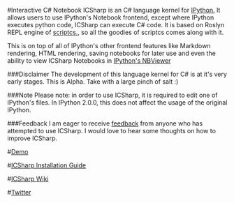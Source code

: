 #Interactive C# Notebook
ICSharp is an C# language kernel for [IPython.](http://ipython.org) It allows users
to use IPython's Notebook frontend, except where IPython executes python code, ICSharp
can execute C# code. It is based on Roslyn REPL engine of [scriptcs.](http://scriptcs.net/),
so all the goodies of scriptcs comes along with it.

This is on top of all of IPython's other frontend features like Markdown rendering,
HTML rendering, saving notebooks for later use and even the ability to view ICSharp
Notebooks in [IPython's NBViewer](http://nbviewer.ipython.org/)

###Disclaimer
The development of this language kernel for C# is at it's very early stages.
This is Alpha. Take with a large pinch of salt :)

###Note
Please note: in order to use ICSharp, it is required to edit one of IPython's files.
In IPython 2.0.0, this does not affect the usage of the original IPython.

###Feedback
I am eager to receive [feedback](zabirauf@gmail.com) from anyone who has attempted to use ICSharp. I would love to hear
some thoughts on how to improve ICSharp.

#[Demo](http://nbviewer.ipython.org/urls/gist.githubusercontent.com/zabirauf/a0d4aa22b383afaa1e23/raw/65e539dc98b2cf3e38cc26faf3575e50f4ac9108/iCSharp%20Sample.ipynb)

#[ICSharp Installation Guide](https://github.com/zabirauf/icsharp/wiki/Installation)

#[ICSharp Wiki](https://github.com/zabirauf/icsharp/wiki)

#[Twitter](http://twitter.com/zabirauf)

